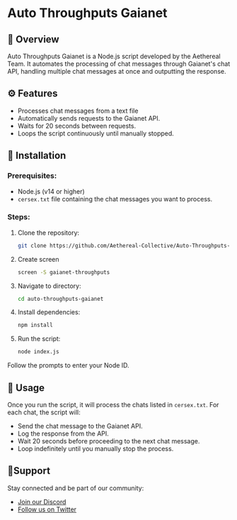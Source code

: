 # Auto Throughputs Gaianet

## 🔧 Overview
Auto Throughputs Gaianet is a Node.js script developed by the Aethereal Team. It automates the processing of chat messages through Gaianet's chat API, handling multiple chat messages at once and outputting the response.

## ⚙️ Features
- Processes chat messages from a text file
- Automatically sends requests to the Gaianet API.
- Waits for 20 seconds between requests.
- Loops the script continuously until manually stopped.

## 🚀 Installation

### Prerequisites:
- Node.js (v14 or higher)
- `cersex.txt` file containing the chat messages you want to process.

### Steps:
1. Clone the repository:
   ```bash
   git clone https://github.com/Aethereal-Collective/Auto-Throughputs-Gaianet
   ```
2. Create screen
   ```bash
   screen -S gaianet-throughputs
   ```
3. Navigate to directory:
   ```bash
   cd auto-throughputs-gaianet
   ```
4. Install dependencies:
   ```bash
   npm install
   ```
5. Run the script:
   ```bash
   node index.js
   ```
Follow the prompts to enter your Node ID.

## 📄 Usage
Once you run the script, it will process the chats listed in `cersex.txt`. For each chat, the script will:

- Send the chat message to the Gaianet API.
- Log the response from the API.
- Wait 20 seconds before proceeding to the next chat message.
- Loop indefinitely until you manually stop the process.

## 🤝Support
Stay connected and be part of our community:

- [Join our Discord](https://discord.gg/aethereal)  
- [Follow us on Twitter](https://x.com/aethereal_co)
